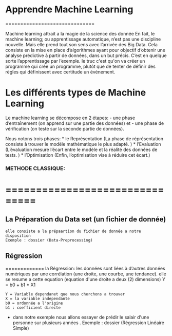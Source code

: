 # Apprendre Machine Learning 
==============================

Machine learning attrait a la magie de la science des donnée En fait, le machine learning; ou apprentissage automatique, n’est pas une discipline nouvelle. 
Mais elle prend tout son sens avec l’arrivée des Big Data.
Cela consiste en la mise en place d’algorithmes ayant pour objectif d’obtenir une analyse prédictive à partir de données, dans un but précis.
C’est en quelque sorte l’apprentissage par l’exemple. le truc c'est qu'on va créer un programme qui crée un programme, plutôt que de tenter de définir des règles qui définissent avec certitude un évènement. 


# Les différents types de Machine Learning

Le machine learning se décompose en 2 étapes: 
	- une phase d’entraînement (on apprend sur une partie des données) et 
	- une phase de vérification (on teste sur la seconde partie de données).

Nous notons trois phases: 
	* le Représentation 
		(La phase de réprésentation consiste à trouver le modèle mathématique le plus adapté. )
	* l’Evaluation
		(L’évaluation mesure l’écart entre le modèle et la réalité des données de tests. )
	* l’Optimisation
		(Enfin, l’optimisation vise à réduire cet écart.)
### METHODE CLASSIQUE:
===============================
===============================
## La Préparation du Data set (un fichier de donnée)
	elle consiste a la prépaartion du fichier de donnée a notre disposition
	Exemple : dossier (Data-Preprocessing)
	
## Régression
=============
la Régression: les données sont liées à d’autres données numériques par une corrélation (une droite, une courbe, une tendance).
elle se resume a cette equation (equation d'une droite a deux (2) dimensions)
	Y = b0 + b1 * X1
	
	Y = Variable dependanet que nous cherchons a trouver
	X = la variable independante
	b0 = ordonnée a l'origine
	b1 : coefficient directe

 - dans notre exemple nous allons essayer de prédir le salair d'une personne sur plusieurs années .
	Exemple : dossier (Régression Linéaire Simple)





